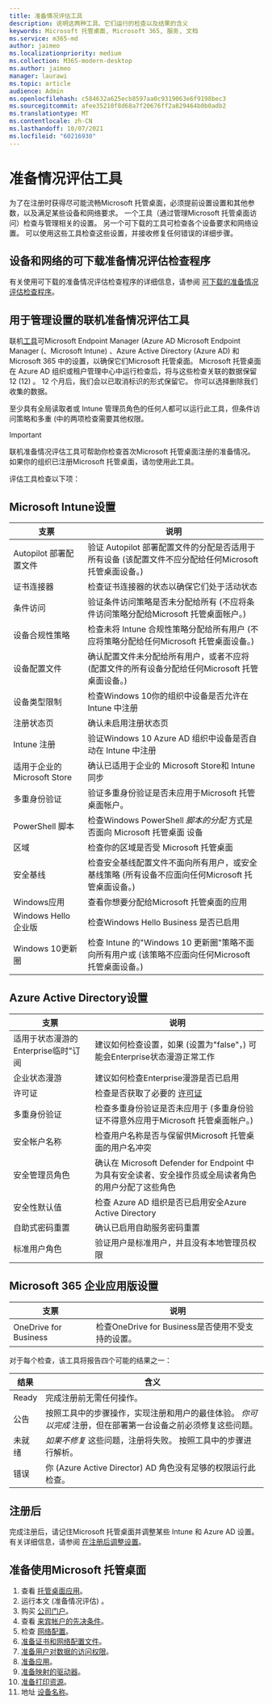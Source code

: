```yaml
---
title: 准备情况评估工具
description: 说明这两种工具、它们运行的检查以及结果的含义
keywords: Microsoft 托管桌面, Microsoft 365, 服务, 文档
ms.service: m365-md
author: jaimeo
ms.localizationpriority: medium
ms.collection: M365-modern-desktop
ms.author: jaimeo
manager: laurawi
ms.topic: article
audience: Admin
ms.openlocfilehash: c584632a625ecb8597aa0c9319063e6f9198bec3
ms.sourcegitcommit: afee35210f8d68a7f20676ff2a829464b0b0adb2
ms.translationtype: MT
ms.contentlocale: zh-CN
ms.lasthandoff: 10/07/2021
ms.locfileid: "60216930"
---
```

# <a name="readiness-assessment-tools"></a>准备情况评估工具

为了在注册时获得尽可能流畅Microsoft 托管桌面，必须提前设置设置和其他参数，以及满足某些设备和网络要求。 一个工具（通过管理Microsoft 托管桌面访问）检查与管理相关的设置。 另一个可下载的工具可检查各个设备要求和网络设置。 可以使用这些工具检查这些设置，并接收修复任何错误的详细步骤。

## <a name="downloadable-readiness-assessment-checker-for-devices-and-network"></a>设备和网络的可下载准备情况评估检查程序

有关使用可下载的准备情况评估检查程序的详细信息，请参阅 [可下载的准备情况评估检查程序](readiness-assessment-downloadable.md)。

## <a name="online-readiness-assessment-tool-for-management-settings"></a>用于管理设置的联机准备情况评估工具

联机[工具](https://aka.ms/mmdart)可Microsoft Endpoint Manager (Azure AD Microsoft Endpoint Manager (、Microsoft Intune) 、Azure Active Directory (Azure AD) 和 Microsoft 365 中的设置，以确保它们Microsoft 托管桌面。 Microsoft 托管桌面在 Azure AD 组织或租户管理中心中运行检查后，将与这些检查关联的数据保留 12 (12) 。 12 个月后，我们会以已取消标识的形式保留它。 你可以选择删除我们收集的数据。

至少具有全局读取者或 Intune 管理员角色的任何人都可以运行此工具，但条件访问策略和多重 (中的两项检查需要[](readiness-assessment-fix.md#conditional-access-policies)其他权限。 [](readiness-assessment-fix.md#multifactor-authentication)

> [!IMPORTANT]  
> 联机准备情况评估工具可帮助你检查首次Microsoft 托管桌面注册的准备情况。 如果你的组织已注册Microsoft 托管桌面，请勿使用此工具。

评估工具检查以下项：

## <a name="microsoft-intune-settings"></a>Microsoft Intune设置

|支票  |说明  |
|---------|---------|
|Autopilot 部署配置文件     | 验证 Autopilot 部署配置文件的分配是否适用于所有设备 (该配置文件不应分配给任何Microsoft 托管桌面设备。)        |
|证书连接器     | 检查证书连接器的状态以确保它们处于活动状态   |
|条件访问     | 验证条件访问策略是否未分配给所有 (不应将条件访问策略分配给Microsoft 托管桌面帐户。)     |
|设备合规性策略     | 检查未将 Intune 合规性策略分配给所有用户 (不应将策略分配给任何Microsoft 托管桌面设备。)     |
|设备配置文件     | 确认配置文件未分配给所有用户，或者不应将 (配置文件的所有设备分配给任何Microsoft 托管桌面设备。)      |
|设备类型限制     | 检查Windows 10你的组织中设备是否允许在 Intune 中注册        |
|注册状态页     | 确认未启用注册状态页      |
|Intune 注册     | 验证Windows 10 Azure AD 组织中设备是否自动在 Intune 中注册         |
|适用于企业的 Microsoft Store     | 确认已适用于企业的 Microsoft Store和 Intune 同步        |
|多重身份验证 | 验证多重身份验证是否未应用于Microsoft 托管桌面帐户。
|PowerShell 脚本     | 检查Windows PowerShell *脚本的分配* 方式是否面向 Microsoft 托管桌面 设备    |
|区域     | 检查你的区域是否受 Microsoft 托管桌面        |
|安全基线     | 检查安全基线配置文件不面向所有用户，或安全基线策略 (所有设备不应面向任何Microsoft 托管桌面设备。)        |
|Windows应用     | 查看你想要分配给Microsoft 托管桌面的应用      |
|Windows Hello 企业版     | 检查Windows Hello Business 是否已启用        |
|Windows 10更新圈     | 检查 Intune 的"Windows 10 更新圈"策略不面向所有用户或 (该策略不应面向任何Microsoft 托管桌面设备。)      |


## <a name="azure-active-directory-settings"></a>Azure Active Directory设置

|支票  |说明  |
|---------|---------|
|适用于状态漫游的Enterprise临时"订阅     | 建议如何检查设置，如果 (设置为"false"，) 可能会Enterprise状态漫游正常工作  |
|企业状态漫游     | 建议如何检查Enterprise漫游是否已启用       |
|许可证     | 检查是否获取了必要的 [许可证](prerequisites.md#more-about-licenses)         |
|多重身份验证     | 检查多重身份验证是否未应用于 (多重身份验证不得意外应用于Microsoft 托管桌面帐户。) |
|安全帐户名称   | 检查用户名称是否与保留供Microsoft 托管桌面的用户名冲突        |
|安全管理员角色     | 确认在 Microsoft Defender for Endpoint 中为具有安全读者、安全操作员或全局读者角色的用户分配了这些角色         |
|安全性默认值 | 检查 Azure AD 组织是否已启用安全Azure Active Directory |
|自助式密码重置     | 确认已启用自助服务密码重置        |
|标准用户角色     | 验证用户是标准用户，并且没有本地管理员权限         |


## <a name="microsoft-365-apps-for-enterprise-settings"></a>Microsoft 365 企业应用版设置

|支票  |说明  |
|---------|---------|
|OneDrive for Business     | 检查OneDrive for Business是否使用不受支持的设置。        |


对于每个检查，该工具将报告四个可能的结果之一：


|结果  |含义  |
|---------|---------|
|Ready     | 完成注册前无需任何操作。        |
|公告    | 按照工具中的步骤操作，实现注册和用户的最佳体验。 *你可以完成* 注册，但在部署第一台设备之前必须修复这些问题。        |
|未就绪 | *如果不修复* 这些问题，注册将失败。 按照工具中的步骤进行解析。        |
|错误 | 你 (Azure Active Director) AD 角色没有足够的权限运行此检查。 |

## <a name="after-enrollment"></a>注册后

完成注册后，请记住Microsoft 托管桌面并调整某些 Intune 和 Azure AD 设置。 有关详细信息，请参阅 [在注册后调整设置](../get-started/conditional-access.md)。

## <a name="steps-to-get-ready-for-microsoft-managed-desktop"></a>准备使用Microsoft 托管桌面

1. 查看 [托管桌面应用](prerequisites.md)。
2. 运行本文 (准备情况评估) 。
1. 购买 [公司门户](../get-started/company-portal.md)。
1. 查看 [来宾帐户的先决条件](guest-accounts.md)。
1. 检查 [网络配置](network.md)。
1. [准备证书和网络配置文件](certs-wifi-lan.md)。
1. [准备用户对数据的访问权限](authentication.md)。
1. [准备应用](apps.md)。
1. [准备映射的驱动器](mapped-drives.md)。
1. [准备打印资源](printing.md)。
1. 地址 [设备名称](address-device-names.md)。
